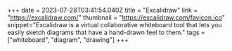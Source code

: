 +++
date = 2023-07-28T03:41:54.040Z
title = "Excalidraw"
link = "https://excalidraw.com/"
thumbnail = "https://excalidraw.com/favicon.ico"
snippet="Excalidraw is a virtual collaborative whiteboard tool that lets you easily sketch diagrams that have a hand-drawn feel to them."
tags = ["whiteboard", "diagram", "drawing"]
+++

